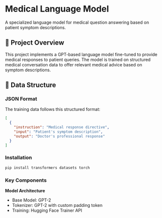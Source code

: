 # Medical Language Model

A specialized language model for medical question answering based on patient symptom descriptions.

## 📌 Project Overview

This project implements a GPT-based language model fine-tuned to provide medical responses to patient queries. The model is trained on structured medical conversation data to offer relevant medical advice based on symptom descriptions.

## 📂 Data Structure

### JSON Format
The training data follows this structured format:

```json
[
  {
    "instruction": "Medical response directive",
    "input": "Patient's symptom description",
    "output": "Doctor's professional response"
  }
]
```

### Installation
```bash
pip install transformers datasets torch
```

### Key Components

**Model Architecture**
- Base Model: GPT-2
- Tokenizer: GPT-2 with custom padding token
- Training: Hugging Face Trainer API
